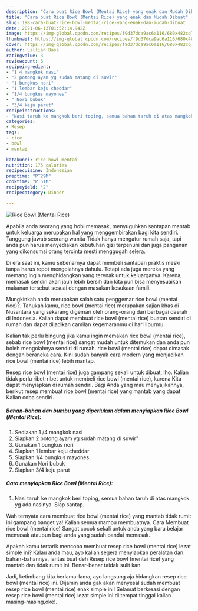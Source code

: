 ```yaml
---
description: "Cara buat Rice Bowl (Mentai Rice) yang enak dan Mudah Dibuat"
title: "Cara buat Rice Bowl (Mentai Rice) yang enak dan Mudah Dibuat"
slug: 198-cara-buat-rice-bowl-mentai-rice-yang-enak-dan-mudah-dibuat
date: 2021-06-13T01:52:14.942Z
image: https://img-global.cpcdn.com/recipes/f9d37dca9ac6a116/680x482cq70/rice-bowl-mentai-rice-foto-resep-utama.jpg
thumbnail: https://img-global.cpcdn.com/recipes/f9d37dca9ac6a116/680x482cq70/rice-bowl-mentai-rice-foto-resep-utama.jpg
cover: https://img-global.cpcdn.com/recipes/f9d37dca9ac6a116/680x482cq70/rice-bowl-mentai-rice-foto-resep-utama.jpg
author: Lillian Bass
ratingvalue: 3
reviewcount: 6
recipeingredient:
- "1 4 mangkok nasi"
- "2 potong ayam yg sudah matang di suwir"
- "1 bungkus nori"
- "1 lembar keju cheddar"
- "1/4 bungkus mayones"
- " Nori bubuk"
- "3/4 keju parut"
recipeinstructions:
- "Nasi taruh ke mangkok beri toping, semua bahan taruh di atas mangkok yg ada nasinya. Siap santap."
categories:
- Resep
tags:
- rice
- bowl
- mentai

katakunci: rice bowl mentai 
nutrition: 175 calories
recipecuisine: Indonesian
preptime: "PT29M"
cooktime: "PT51M"
recipeyield: "2"
recipecategory: Dinner

---
```



![Rice Bowl (Mentai Rice)](https://img-global.cpcdn.com/recipes/f9d37dca9ac6a116/680x482cq70/rice-bowl-mentai-rice-foto-resep-utama.jpg)

Apabila anda seorang yang hobi memasak, menyuguhkan santapan mantab untuk keluarga merupakan hal yang menggembirakan bagi kita sendiri. Tanggung jawab seorang  wanita Tidak hanya mengatur rumah saja, tapi anda pun harus menyediakan kebutuhan gizi terpenuhi dan juga panganan yang dikonsumsi orang tercinta mesti menggugah selera.

Di era  saat ini, kamu sebenarnya dapat membeli santapan praktis meski tanpa harus repot mengolahnya dahulu. Tetapi ada juga mereka yang memang ingin menghidangkan yang terenak untuk keluarganya. Karena, memasak sendiri akan jauh lebih bersih dan kita pun bisa menyesuaikan makanan tersebut sesuai dengan masakan kesukaan famili. 



Mungkinkah anda merupakan salah satu penggemar rice bowl (mentai rice)?. Tahukah kamu, rice bowl (mentai rice) merupakan sajian khas di Nusantara yang sekarang digemari oleh orang-orang dari berbagai daerah di Indonesia. Kalian dapat membuat rice bowl (mentai rice) buatan sendiri di rumah dan dapat dijadikan camilan kegemaranmu di hari liburmu.

Kalian tak perlu bingung jika kamu ingin memakan rice bowl (mentai rice), sebab rice bowl (mentai rice) sangat mudah untuk ditemukan dan anda pun boleh mengolahnya sendiri di rumah. rice bowl (mentai rice) dapat dimasak dengan beraneka cara. Kini sudah banyak cara modern yang menjadikan rice bowl (mentai rice) lebih mantap.

Resep rice bowl (mentai rice) juga gampang sekali untuk dibuat, lho. Kalian tidak perlu ribet-ribet untuk membeli rice bowl (mentai rice), karena Kita dapat menyiapkan di rumah sendiri. Bagi Anda yang mau menyajikannya, berikut resep membuat rice bowl (mentai rice) yang mantab yang dapat Kalian coba sendiri.

<!--inarticleads1-->

##### Bahan-bahan dan bumbu yang diperlukan dalam menyiapkan Rice Bowl (Mentai Rice):

1. Sediakan 1 /4 mangkok nasi
1. Siapkan 2 potong ayam yg sudah matang di suwir&#34;
1. Gunakan 1 bungkus nori
1. Siapkan 1 lembar keju cheddar
1. Siapkan 1/4 bungkus mayones
1. Gunakan  Nori bubuk
1. Siapkan 3/4 keju parut




<!--inarticleads2-->

##### Cara menyiapkan Rice Bowl (Mentai Rice):

1. Nasi taruh ke mangkok beri toping, semua bahan taruh di atas mangkok yg ada nasinya. Siap santap.




Wah ternyata cara membuat rice bowl (mentai rice) yang mantab tidak rumit ini gampang banget ya! Kalian semua mampu membuatnya. Cara Membuat rice bowl (mentai rice) Sangat cocok sekali untuk anda yang baru belajar memasak ataupun bagi anda yang sudah pandai memasak.

Apakah kamu tertarik mencoba membuat resep rice bowl (mentai rice) lezat simple ini? Kalau anda mau, ayo kalian segera menyiapkan peralatan dan bahan-bahannya, lantas buat deh Resep rice bowl (mentai rice) yang mantab dan tidak rumit ini. Benar-benar taidak sulit kan. 

Jadi, ketimbang kita berlama-lama, ayo langsung aja hidangkan resep rice bowl (mentai rice) ini. Dijamin anda gak akan menyesal sudah membuat resep rice bowl (mentai rice) enak simple ini! Selamat berkreasi dengan resep rice bowl (mentai rice) lezat simple ini di tempat tinggal kalian masing-masing,oke!.

